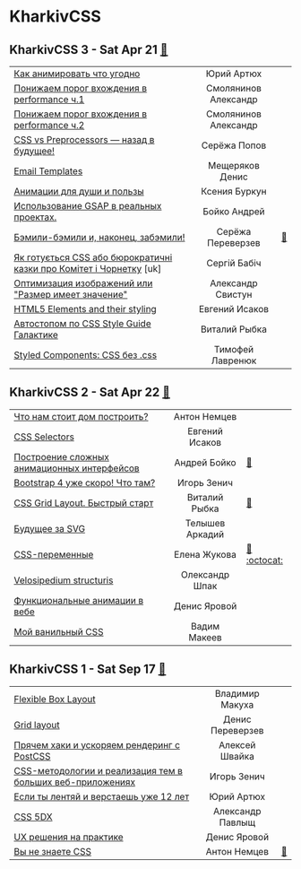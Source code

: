 # KharkivCSS

## KharkivCSS 3 - Sat Apr 21 [:movie_camera:](https:&#x2F;&#x2F;www.youtube.com&#x2F;playlist?list&#x3D;PLJ5NW5T60UpiopPHjYdepLi_cvw8HPUDi)
| | | |
| --- | :---: | --- |
| [Как анимировать что угодно](https:&#x2F;&#x2F;www.youtube.com&#x2F;watch?v&#x3D;Jhx_29mVDO4&amp;list&#x3D;PLJ5NW5T60UpiopPHjYdepLi_cvw8HPUDi&amp;index&#x3D;3&amp;t&#x3D;1s)  | Юрий Артюх |    |
| [Понижаем порог вхождения в performance ч.1](https:&#x2F;&#x2F;www.youtube.com&#x2F;watch?v&#x3D;nq4FVxvoO70&amp;list&#x3D;PLJ5NW5T60UpiopPHjYdepLi_cvw8HPUDi&amp;index&#x3D;3)  | Смолянинов Александр |    |
| [Понижаем порог вхождения в performance ч.2](https:&#x2F;&#x2F;www.youtube.com&#x2F;watch?v&#x3D;8F3IOX7N1ec&amp;list&#x3D;PLJ5NW5T60UpiopPHjYdepLi_cvw8HPUDi&amp;index&#x3D;4)  | Смолянинов Александр |    |
| [CSS vs Preprocessors — назад в будущее!](https:&#x2F;&#x2F;www.youtube.com&#x2F;watch?v&#x3D;jNoQGfys7Xc&amp;list&#x3D;PLJ5NW5T60UpiopPHjYdepLi_cvw8HPUDi&amp;index&#x3D;5)  | Серёжа Попов |    |
| [Email Templates](https:&#x2F;&#x2F;www.youtube.com&#x2F;watch?v&#x3D;QhUIZCJE-Tk&amp;list&#x3D;PLJ5NW5T60UpiopPHjYdepLi_cvw8HPUDi&amp;index&#x3D;6)  | Мещеряков Денис |    |
| [Анимации для души и пользы](https:&#x2F;&#x2F;www.youtube.com&#x2F;watch?v&#x3D;QgLgzRyd7KE&amp;list&#x3D;PLJ5NW5T60UpiopPHjYdepLi_cvw8HPUDi&amp;index&#x3D;7)  | Ксения Буркун |    |
| [Использование GSAP в реальных проектах.](https:&#x2F;&#x2F;www.youtube.com&#x2F;watch?v&#x3D;_63sz4aHrFo&amp;list&#x3D;PLJ5NW5T60UpiopPHjYdepLi_cvw8HPUDi&amp;index&#x3D;8)  | Бойко Андрей |    |
| [Бэмили-бэмили и, наконец, забэмили!](https:&#x2F;&#x2F;www.youtube.com&#x2F;watch?v&#x3D;kGgsrUZ73Xc&amp;list&#x3D;PLJ5NW5T60UpiopPHjYdepLi_cvw8HPUDi&amp;index&#x3D;9)  | Серёжа Переверзев | [:notebook:](https:&#x2F;&#x2F;docs.google.com&#x2F;presentation&#x2F;d&#x2F;13dk4BDfO5ZsH4C1Pwz6uj5OD8kpbzvLLEzFqC9uUl14&#x2F;edit)   |
| [Як готується CSS або бюрократичні казки про Комітет і Чорнетку](https:&#x2F;&#x2F;www.youtube.com&#x2F;watch?v&#x3D;n3ztNlbJjq4&amp;list&#x3D;PLJ5NW5T60UpiopPHjYdepLi_cvw8HPUDi&amp;index&#x3D;10) [uk] | Сергій Бабіч |    |
| [Оптимизация изображений или &quot;Размер имеет значение&quot;](https:&#x2F;&#x2F;www.youtube.com&#x2F;watch?v&#x3D;VtyO2tM0kow&amp;list&#x3D;PLJ5NW5T60UpiopPHjYdepLi_cvw8HPUDi&amp;index&#x3D;11)  | Александр Свистун |    |
| [HTML5 Elements and their styling](https:&#x2F;&#x2F;www.youtube.com&#x2F;watch?v&#x3D;A92UKmIdvBw&amp;list&#x3D;PLJ5NW5T60UpiopPHjYdepLi_cvw8HPUDi&amp;index&#x3D;12)  | Евгений Исаков |    |
| [Автостопом по CSS Style Guide Галактике](https:&#x2F;&#x2F;www.youtube.com&#x2F;watch?v&#x3D;dNcb3QtkmnU&amp;list&#x3D;PLJ5NW5T60UpiopPHjYdepLi_cvw8HPUDi&amp;index&#x3D;13)  | Виталий Рыбка |    |
| [Styled Components: CSS без .css](https:&#x2F;&#x2F;www.youtube.com&#x2F;watch?v&#x3D;YBk6FPlgVjk&amp;list&#x3D;PLJ5NW5T60UpiopPHjYdepLi_cvw8HPUDi&amp;index&#x3D;14)  | Тимофей Лавренюк |    |
## KharkivCSS 2 - Sat Apr 22 [:movie_camera:](https:&#x2F;&#x2F;www.youtube.com&#x2F;playlist?list&#x3D;PLJ5NW5T60Uphxafs2etSYrVYshi_V5T1-)
| | | |
| --- | :---: | --- |
| [Что нам стоит дом построить?](https:&#x2F;&#x2F;www.youtube.com&#x2F;watch?v&#x3D;okFs-XoZoxY)  | Антон Немцев |    |
| [CSS Selectors](https:&#x2F;&#x2F;www.youtube.com&#x2F;watch?v&#x3D;o6cNYFIMOZc)  | Евгений Исаков |    |
| [Построение сложных анимационных интерфейсов](https:&#x2F;&#x2F;www.youtube.com&#x2F;watch?v&#x3D;GSZUNeE2rkw)  | Андрей Бойко | [:notebook:](http:&#x2F;&#x2F;kharkivcss.glivera.com&#x2F;#&#x2F;)   |
| [Bootstrap 4 уже скоро! Что там?](https:&#x2F;&#x2F;www.youtube.com&#x2F;watch?v&#x3D;sYwWmAF7ciQ)  | Игорь Зенич |    |
| [CSS Grid Layout. Быстрый старт](https:&#x2F;&#x2F;www.youtube.com&#x2F;watch?v&#x3D;VEFwmIwbAzA)  | Виталий Рыбка | [:notebook:](http:&#x2F;&#x2F;var-bin.com&#x2F;KharkivCSS2017&#x2F;shower&#x2F;)   |
| [Будущее за SVG](https:&#x2F;&#x2F;www.youtube.com&#x2F;watch?v&#x3D;sDGZHEQ12QY)  | Телышев Аркадий |    |
| [CSS-переменные](https:&#x2F;&#x2F;www.youtube.com&#x2F;watch?v&#x3D;D2o-k0eEDHs)  | Елена Жукова | [:notebook:](https:&#x2F;&#x2F;github.com&#x2F;webcamp-ua&#x2F;kharkiv-css&#x2F;blob&#x2F;master&#x2F;CSS%20Variables.pdf) [:octocat:](https:&#x2F;&#x2F;github.com&#x2F;webcamp-ua&#x2F;kharkiv-css)  |
| [Velosipedium structuris](https:&#x2F;&#x2F;www.youtube.com&#x2F;watch?v&#x3D;6gNg8pTwBFQ)  | Олександр Шпак |    |
| [Функциональные анимации в вебе](https:&#x2F;&#x2F;www.youtube.com&#x2F;watch?v&#x3D;mw_UVQAEW7w)  | Денис Яровой |    |
| [Мой ванильный CSS](https:&#x2F;&#x2F;www.youtube.com&#x2F;watch?v&#x3D;7R4VS86S00U)  | Вадим Макеев |    |
## KharkivCSS 1 - Sat Sep 17 [:movie_camera:](https:&#x2F;&#x2F;www.youtube.com&#x2F;playlist?list&#x3D;PLJ5NW5T60UphOVDsbAC97JQ2KEprVgh2r)
| | | |
| --- | :---: | --- |
| [Flexible Box Layout](https:&#x2F;&#x2F;www.youtube.com&#x2F;watch?v&#x3D;cr-cFGWsHM8)  | Владимир Макуха |    |
| [Grid layout](https:&#x2F;&#x2F;www.youtube.com&#x2F;watch?v&#x3D;MIlL3nzKkRo)  | Денис Переверзев |    |
| [Прячем хаки и ускоряем рендеринг с PostCSS](https:&#x2F;&#x2F;www.youtube.com&#x2F;watch?v&#x3D;ByFpBtTI4mc)  | Алексей Швайка |    |
| [CSS-методологии и реализация тем в больших веб-приложениях](https:&#x2F;&#x2F;www.youtube.com&#x2F;watch?v&#x3D;uwlnynpVdW8)  | Игорь Зенич |    |
| [Если ты лентяй и верстаешь уже 12 лет](https:&#x2F;&#x2F;www.youtube.com&#x2F;watch?v&#x3D;9PNFjPhUK_E)  | Юрий Артюх |    |
| [CSS 5DX](https:&#x2F;&#x2F;www.youtube.com&#x2F;watch?v&#x3D;63NxPTZ0Oxs)  | Александр Павлыщ |    |
| [UX решения на практике](https:&#x2F;&#x2F;www.youtube.com&#x2F;watch?v&#x3D;ZvEcX0ka1Tg)  | Денис Яровой |    |
| [Вы не знаете CSS](https:&#x2F;&#x2F;www.youtube.com&#x2F;watch?v&#x3D;O4kiMLPeNGw)  | Антон Немцев | [:notebook:](https:&#x2F;&#x2F;wsd.events&#x2F;2016&#x2F;10&#x2F;29&#x2F;pres&#x2F;you-dont-know-css&#x2F;)   |
